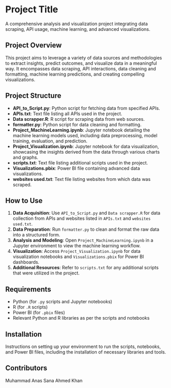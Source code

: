 
# Project Title

A comprehensive analysis and visualization project integrating data scraping, API usage, machine learning, and advanced visualizations.

## Project Overview

This project aims to leverage a variety of data sources and methodologies to extract insights, predict outcomes, and visualize data in a meaningful way. It encompasses data scraping, API interactions, data cleaning and formatting, machine learning predictions, and creating compelling visualizations.

## Project Structure

- **API_to_Script.py**: Python script for fetching data from specified APIs.
- **APIs.txt**: Text file listing all APIs used in the project.
- **Data scrapper.R**: R script for scraping data from web sources.
- **formatter.py**: Python script for data cleaning and formatting.
- **Project_MachineLearning.ipynb**: Jupyter notebook detailing the machine learning models used, including data preprocessing, model training, evaluation, and prediction.
- **Project_Visualization.ipynb**: Jupyter notebook for data visualization, showcasing the insights derived from the data through various charts and graphs.
- **scripts.txt**: Text file listing additional scripts used in the project.
- **Visualizations.pbix**: Power BI file containing advanced data visualizations.
- **websites used.txt**: Text file listing websites from which data was scraped.

## How to Use

1. **Data Acquisition**: Use `API_to_Script.py` and `Data scrapper.R` for data collection from APIs and websites listed in `APIs.txt` and `websites used.txt`.
2. **Data Preparation**: Run `formatter.py` to clean and format the raw data into a structured form.
3. **Analysis and Modeling**: Open `Project_MachineLearning.ipynb` in a Jupyter environment to view the machine learning workflow.
4. **Visualization**: Access `Project_Visualization.ipynb` for data visualization notebooks and `Visualizations.pbix` for Power BI dashboards.
5. **Additional Resources**: Refer to `scripts.txt` for any additional scripts that were utilized in the project.

## Requirements

- Python (for `.py` scripts and Jupyter notebooks)
- R (for `.R` scripts)
- Power BI (for `.pbix` files)
- Relevant Python and R libraries as per the scripts and notebooks

## Installation

Instructions on setting up your environment to run the scripts, notebooks, and Power BI files, including the installation of necessary libraries and tools.

## Contributors

Muhammad Anas
Sana Ahmed Khan
